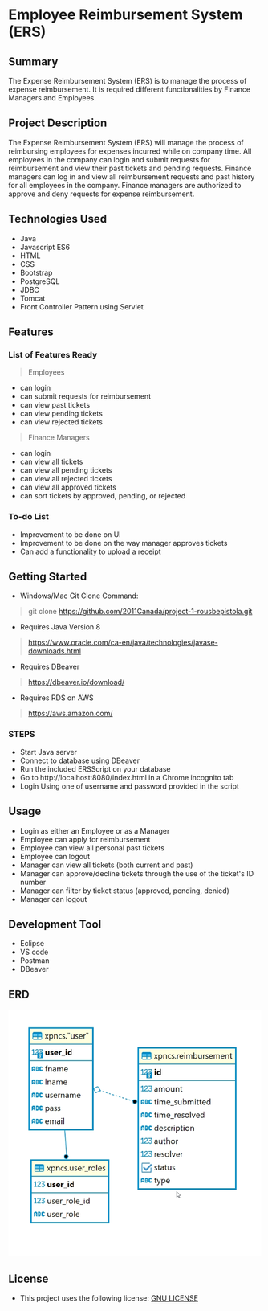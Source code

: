 # Employee Reimbursement System (ERS)

## Summary
The Expense Reimbursement System (ERS) is to manage the process of expense reimbursement. It is required different functionalities by Finance Managers and Employees.

## Project Description
The Expense Reimbursement System (ERS) will manage the process of reimbursing employees for expenses incurred while on company time. All employees in the company can login and submit requests for reimbursement and view their past tickets and pending requests. Finance managers can log in and view all reimbursement requests and past history for all employees in the company. Finance managers are authorized to approve and deny requests for expense reimbursement.


## Technologies Used
- Java 
- Javascript ES6
- HTML
- CSS
- Bootstrap
- PostgreSQL
- JDBC
- Tomcat
- Front Controller Pattern using Servlet


## Features
### List of Features Ready
> Employees
- can login
- can submit requests for reimbursement
- can view past tickets
- can view pending tickets
- can view rejected tickets

> Finance Managers
- can login
- can view all tickets
- can view all pending tickets
- can view all rejected tickets
- can view all approved tickets
- can sort tickets by approved, pending, or rejected

### To-do List
- Improvement to be done on UI
- Improvement to be done on the way manager approves tickets
- Can add a functionality to upload a receipt

## Getting Started
- Windows/Mac Git Clone Command:
> git clone https://github.com/2011Canada/project-1-rousbepistola.git
- Requires Java Version 8
> https://www.oracle.com/ca-en/java/technologies/javase-downloads.html
- Requires DBeaver
> https://dbeaver.io/download/
- Requires RDS on AWS
> https://aws.amazon.com/

### STEPS
- Start Java server
- Connect to database using DBeaver
- Run the included ERSScript on your database
- Go to http://localhost:8080/index.html in a Chrome incognito tab
- Login Using one of username and password provided in the script


## Usage
- Login as either an Employee or as a Manager
- Employee can apply for reimbursement
- Employee can view all personal past tickets
- Employee can logout
- Manager can view all tickets (both current and past)
- Manager can approve/decline tickets through the use of the ticket's ID number
- Manager can filter by ticket status (approved, pending, denied)
- Manager can logout


## Development Tool
- Eclipse
- VS code
- Postman
- DBeaver

## ERD
![Alt](/erd.png "ERD")

## License
- This project uses the following license: [GNU LICENSE](/LICENSE)

